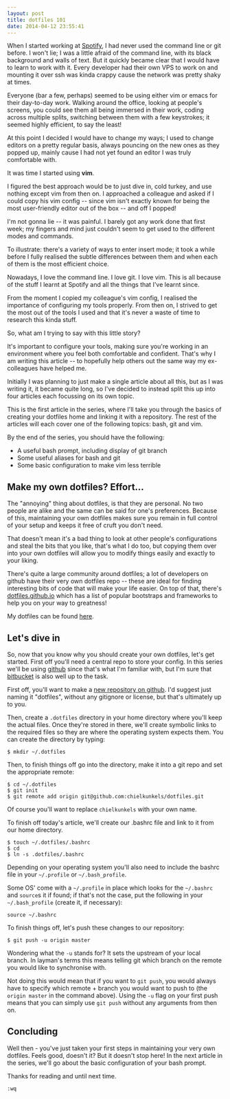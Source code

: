 ```yaml
---
layout: post
title: dotfiles 101
date: 2014-04-12 23:55:41
---
```


When I started working at [Spotify][spotify], I had never used the command line
or git before. I won't lie; I was a little afraid of the command line, with its
black background and walls of text. But it quickly became clear that I would
have to learn to work with it. Every developer had their own VPS to work on and
mounting it over ssh was kinda crappy cause the network was pretty shaky at
times.

Everyone (bar a few, perhaps) seemed to be using either vim or emacs for their
day-to-day work. Walking around the office, looking at people's screens, you
could see them all being immersed in their work, coding across multiple splits,
switching between them with a few keystrokes; it seemed highly efficient, to
say the least!

At this point I decided I would have to change my ways; I used to change editors
on a pretty regular basis, always pouncing on the new ones as they popped up,
mainly cause I had not yet found an editor I was truly comfortable with.

It was time I started using **vim**.

I figured the best approach would be to just dive in, cold turkey, and use
nothing except vim from then on. I approached a colleague and asked if I could
copy his vim config -- since vim isn't exactly known for being the most
user-friendly editor out of the box -- and off I popped!

I'm not gonna lie -- it was painful. I barely got any work done that first week;
my fingers and mind just couldn't seem to get used to the different modes and
commands.

To illustrate: there's a variety of ways to enter insert mode; it took a while
before I fully realised the subtle differences between them and when each of
them is the most efficient choice.

Nowadays, I love the command line. I love git. I love vim. This is all because
of the stuff I learnt at Spotify and all the things that I've learnt since.

From the moment I copied my colleague's vim config, I realised the importance of
configuring my tools properly. From then on, I strived to get the most out of
the tools I used and that it's never a waste of time to research this kinda
stuff.

So, what am I trying to say with this little story?

It's important to configure your tools, making sure you're working in an
environment where you feel both comfortable and confident. That's why I am
writing this article -- to hopefully help others out the same way my
ex-colleagues have helped me.

Initially I was planning to just make a single article about all this, but as I
was writing it, it became quite long, so I've decided to instead split this up
into four articles each focussing on its own topic.

This is the first article in the series, where I'll take you through the basics
of creating your dotfiles home and linking it with a repository. The rest of
the articles will each cover one of the following topics: bash, git and vim.

By the end of the series, you should have the following:

- A useful bash prompt, including display of git branch
- Some useful aliases for bash and git
- Some basic configuration to make vim less terrible


## Make my own dotfiles? Effort...

The "annoying" thing about dotfiles, is that they are personal. No two people
are alike and the same can be said for one's preferences. Because of this,
maintaining your own dotfiles makes sure you remain in full control of your
setup and keeps it free of cruft you don't need.

That doesn't mean it's a bad thing to look at other people's configurations and
steal the bits that you like, that's what I do too, but copying them over into
your own dotfiles will allow you to modify things easily and exactly to your
liking.

There's quite a large community around dotfiles; a lot of developers on github
have their very own dotfiles repo -- these are ideal for finding interesting
bits of code that will make your life easier. On top of that, there's
[dotfiles.github.io][gh-dotfiles] which has a list of popular bootstraps and
frameworks to help you on your way to greatness!

My dotfiles can be found [here][dotfiles].


## Let's dive in

So, now that you know why you should create your own dotfiles, let's get
started. First off you'll need a central repo to store your config. In this
series we'll be using [github][github] since that's what I'm familiar with, but
I'm sure that [bitbucket][bitbucket] is also well up to the task.

First off, you'll want to make a [new repository on github][new-repo]. I'd
suggest just naming it "dotfiles", without any gitignore or license, but that's
ultimately up to you.

Then, create a `.dotfiles` directory in your home directory where you'll keep
the actual files. Once they're stored in there, we'll create symbolic links to
the required files so they are where the operating system expects them. You can
create the directory by typing:

```
$ mkdir ~/.dotfiles
```

Then, to finish things off go into the directory, make it into a git repo and
set the appropriate remote:

```
$ cd ~/.dotfiles
$ git init
$ git remote add origin git@github.com:chielkunkels/dotfiles.git
```

Of course you'll want to replace `chielkunkels` with your own name.

To finish off today's article, we'll create our .bashrc file and link to it from
our home directory.

```
$ touch ~/.dotfiles/.bashrc
$ cd
$ ln -s .dotfiles/.bashrc
```

Depending on your operating system you'll also need to include the bashrc file
in your `~/.profile` or `~/.bash_profile`.

Some OS' come with a `~/.profile` in place which looks for the `~/.bashrc` and
`source`s it if found; if that's not the case, put the following in your
`~/.bash_profile` (create it, if necessary):

```
source ~/.bashrc
```

To finish things off, let's push these changes to our repository:

```
$ git push -u origin master
```

Wondering what the `-u` stands for? It sets the upstream of your local branch.
In layman's terms this means telling git which branch on the remote you would
like to synchronise with.

Not doing this would mean that if you want to `git push`, you would always have
to specify which remote + branch you would want to push to (the `origin master`
in the command above). Using the `-u` flag on your first push means that you can
simply use `git push`  without any arguments from then on.


## Concluding

Well then - you've just taken your first steps in maintaining your very own
dotfiles. Feels good, doesn't it? But it doesn't stop here! In the next article
in the series, we'll go about the basic configuration of your bash prompt.

Thanks for reading and until next time.

`:wq`

[spotify]: https://www.spotify.com/
[gh-dotfiles]: http://dotfiles.github.io/
[dotfiles]: https://github.com/chielkunkels/dotfiles
[github]: https://github.com/
[bitbucket]: https://bitbucket.org/
[new-repo]: https://github.com/new
